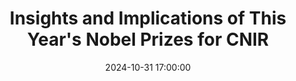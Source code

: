 ---
layout: post
title:  "Insights and Implications of This Year's Nobel Prizes for CNIR"
hero_image: "/assets/images/gallery.jpg"
hero_title: "Gallery"
image: "/assets/images/gallery/nobel-prizes-cnir.jpeg"
date: 2024-10-31 17:00:00
excerpt: "Director Hakwan Lau explains the significance of this year's Nobel Prizes and their insights and implications for CNIR research."
permalink: /gallery/2024-10-31-nobel-prizes-cnir/
---
